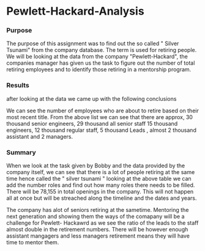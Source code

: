 # Pewlett-Hackard-Analysis

### Purpose 
The purpose of this assignment was to find out the so called " Silver Tsunami" from the company database. The term is used for retiring people.
We will be looking at the data from the company "Pewlett-Hackard", the companies manager has given us the task to figure out the number of total
retiring employees and to identify those retiring in a mentorship program.  

### Results 
after looking at the data we came up with the following conclusions 

We can see the number of employees who are about to retire based on their most recent title. From the above list we can see that there are approx, 30 
thousand senior engineers, 29 thousand all senior staff 15 thousand engineers, 12 thousand regular staff, 5 thousand Leads , almost 2 thousand assistant 
and 2 managers. 

### Summary 
When we look at the task given by Bobby and the data provided by the company itself, we can see that there is a lot of people retiring at the same time 
hence called the " silver tsunami " looking at the above table we can add the number roles and find out how many roles there needs to be filled. There will be 
78,155 in total openings in the company. This will not happen all at once but will be streached along the timeline and the dates and years. 

The company has alot of seniors retiring at the sametime. Mentoring the next generation and showing them the ways of the comapany will be a challenge for Pewlett-
Hackawrd as we see the ratio of the leads to the staff almost double in the retirement numbers. There will be however enough assistant mangagers and less managers 
retirement means they will have time to mentor them. 
